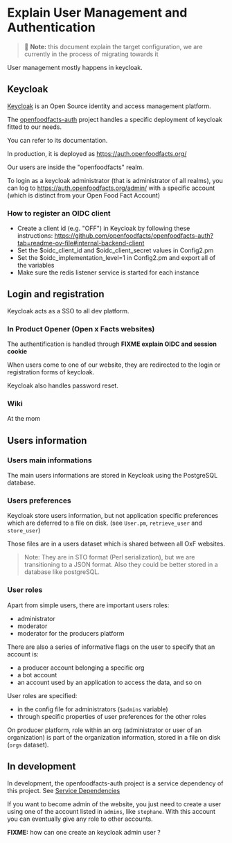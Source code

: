 # Explain User Management and Authentication

> :pencil: **Note:** this document explain the target configuration,
> we are currently in the process of migrating towards it

User management mostly happens in keycloak.

## Keycloak

[Keycloak](https://www.keycloak.org/)
is an Open Source identity and access management platform.

The [openfoodfacts-auth](https://github.com/openfoodfacts/openfoodfacts-auth) project
handles a specific deployment of keycloak fitted to our needs.

You can refer to its documentation.

In production, it is deployed as https://auth.openfoodfacts.org/

Our users are inside the "openfoodfacts" realm.

To login as a keycloak administrator (that is administrator of all realms),
you can log to https://auth.openfoodfacts.org/admin/
with a specific account (which is distinct from your Open Food Fact Account)

### How to register an OIDC client

* Create a client id (e.g. "OFF") in Keycloak by following these instructions: https://github.com/openfoodfacts/openfoodfacts-auth?tab=readme-ov-file#internal-backend-client
* Set the $oidc_client_id and $oidc_client_secret values in Config2.pm
* Set the $oidc_implementation_level=1 in Config2.pm and export all of the variables
* Make sure the redis listener service is started for each instance

## Login and registration

Keycloak acts as a SSO to all dev platform.

### In Product Opener (Open x Facts websites)

The authentification is handled through **FIXME explain OIDC and session cookie**

When users come to one of our website,
they are redirected to the login or registration forms of keycloak.

Keycloak also handles password reset.

### Wiki

At the mom

## Users information

### Users main informations

The main users informations are stored in Keycloak using the PostgreSQL database.

### Users preferences

Keycloak store users information, but not application specific preferences
which are deferred to a file on disk. (see `User.pm`, `retrieve_user` and `store_user`)

Those files are in a users dataset which is shared between all OxF websites.

> Note: They are in STO format (Perl serialization), but we are transitioning to a JSON format. Also they could be better stored in a database like postgreSQL.


### User roles

Apart from simple users, there are important users roles:
- administrator
- moderator
- moderator for the producers platform

There are also a series of informative flags on the user to specify that an account is:
* a producer account belonging a specific org
* a bot account
* an account used by an application to access the data, and so on

User roles are specified:
* in the config file for administrators (`$admins` variable)
* through specific properties of user preferences for the other roles

On producer platform, role within an org (administrator or user of an organization)
is part of the organization information, stored in a file on disk (`orgs` dataset).

## In development

In development, the openfoodfacts-auth project is a service dependency of this project.
See [Service Dependencies](https://github.com/openfoodfacts/.github/blob/main/docs/service-dependencies.md)

If you want to become admin of the website,
you just need to create a user using one of the account listed in `admins`,
like `stephane`.
With this account you can eventually give any role to other accounts.

**FIXME:** how can one create an keycloak admin user ?

